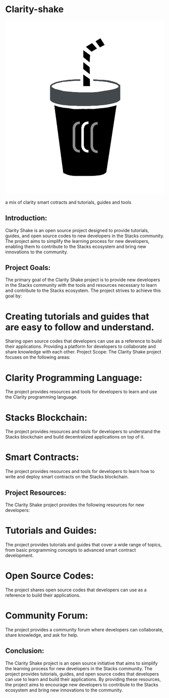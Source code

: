 # Clarity-shake

![](https://github.com/ABRAHAMEKIO/Clarity-shake/blob/main/%20clarityshake1.png)


a mix of clarity smart cotracts and tutorials, guides and tools 

## Introduction:
Clarity Shake is an open source project designed to provide tutorials, guides, and open source codes to new developers in the Stacks community. The project aims to simplify the learning process for new developers, enabling them to contribute to the Stacks ecosystem and bring new innovations to the community.

## Project Goals:
The primary goal of the Clarity Shake project is to provide new developers in the Stacks community with the tools and resources necessary to learn and contribute to the Stacks ecosystem. The project strives to achieve this goal by:

# Creating tutorials and guides that are easy to follow and understand.
Sharing open source codes that developers can use as a reference to build their applications.
Providing a platform for developers to collaborate and share knowledge with each other.
Project Scope:
The Clarity Shake project focuses on the following areas:

# Clarity Programming Language:
The project provides resources and tools for developers to learn and use the Clarity programming language.

# Stacks Blockchain: 
The project provides resources and tools for developers to understand the Stacks blockchain and build decentralized applications on top of it.

# Smart Contracts:
The project provides resources and tools for developers to learn how to write and deploy smart contracts on the Stacks blockchain.

## Project Resources:
The Clarity Shake project provides the following resources for new developers:

# Tutorials and Guides: 
The project provides tutorials and guides that cover a wide range of topics, from basic programming concepts to advanced smart contract development.

# Open Source Codes:
The project shares open source codes that developers can use as a reference to build their applications.

# Community Forum: 
The project provides a community forum where developers can collaborate, share knowledge, and ask for help.

## Conclusion:
The Clarity Shake project is an open source initiative that aims to simplify the learning process for new developers in the Stacks community. The project provides tutorials, guides, and open source codes that developers can use to learn and build their applications. By providing these resources, the project aims to encourage new developers to contribute to the Stacks ecosystem and bring new innovations to the community.
